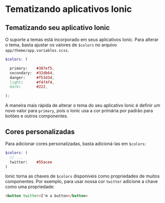 Tematizando aplicativos Ionic
=============================

Tematizando seu aplicativo Ionic
-----------------------------

O suporte a temas está incorporado em seus aplicativos Ionic. Para alterar o tema, basta ajustar os valores de ```$colors``` no arquivo ```app/theme/app.variables.scss```.

```scss
$colors: (

  primary:    #387ef5,
  secondary:  #32db64,
  danger:     #f53d3d,
  light:      #f4f4f4,
  dark:       #222,

);
```
A maneira mais rápida de alterar o tema do seu aplicativo Ionic é definir um novo valor para ```primary```, pois o Ionic usa a cor primária por padrão para botões e outros componentes.

Cores personalizadas
---------------------

Para adicionar cores personalizadas, basta adicioná-las em ```$colors```:

```scss
$colors: (
  // ...
  twitter:    #55acee
)
```

Ionic torna as chaves de ```$colors``` disponíveis como propriedades de muitos componentes. Por exemplo, para usar nossa cor ```twitter``` adicione a chave como uma propriedade:
```html
<button twitter>I'm a button</button>
```


